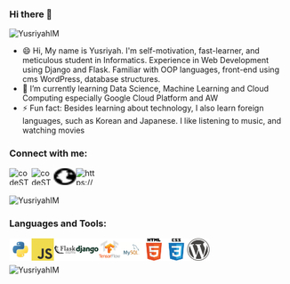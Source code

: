 ### Hi there 👋

<p align="left"> <img src="https://komarev.com/ghpvc/?username=YusriyahIM" alt="YusriyahIM" /> </p>

- 😄 Hi, My name is Yusriyah. I'm self-motivation, fast-learner, and meticulous student in Informatics. Experience in Web Development using Django and Flask. Familiar with OOP languages, front-end using cms WordPress, database structures.
- 🌱 I’m currently learning Data Science, Machine Learning and Cloud Computing especially Google Cloud Platform and AW
- ⚡ Fun fact: Besides learning about technology, I also learn foreign languages, such as Korean and Japanese. I like listening to music, and watching movies

### Connect with me:

[<img align="left" alt="codeSTACKr | LinkedIn" height="30" width="40" src="https://cdn.jsdelivr.net/npm/simple-icons@v3/icons/linkedin.svg" />][linkedin]
[<img align="left" alt="codeSTACKr | Instagram" height="30" width="40" src="https://cdn.jsdelivr.net/npm/simple-icons@v3/icons/gmail.svg" />][email]
[<img align="left" alt="http://yusriyahisna.my.id/" height="30" width="40" src="https://raw.githubusercontent.com/iconic/open-iconic/master/svg/globe.svg" />][website]
[<img align="left" alt="https://www.instagram.com/yusriyah.im/" height="30" width="40" src="https://cdn.jsdelivr.net/npm/simple-icons@v3/icons/instagram.svg" />][instagram]

<br /><br />

<p><img align="center" src="https://github-readme-stats.vercel.app/api?username=YusriyahIM&show_icons=true" alt="YusriyahIM" /></p>

### Languages and Tools:

[<img align="left" alt="Python" width="40" height="40" src="https://raw.githubusercontent.com/github/explore/80688e429a7d4ef2fca1e82350fe8e3517d3494d/topics/python/python.png" />][python]
[<img align="left" alt="JavaScript" width="40" height="40" src="https://raw.githubusercontent.com/github/explore/80688e429a7d4ef2fca1e82350fe8e3517d3494d/topics/javascript/javascript.png" />][javascript]
[<img align="left" alt="Flask" width="40" height="40" src="https://raw.githubusercontent.com/github/explore/80688e429a7d4ef2fca1e82350fe8e3517d3494d/topics/flask/flask.png" />][flask]
[<img align="left" alt="Django" width="40" height="40" src="https://raw.githubusercontent.com/github/explore/80688e429a7d4ef2fca1e82350fe8e3517d3494d/topics/django/django.png" />][django]
[<img align="left" alt="TensorFlow" width="40" height="40" src="https://raw.githubusercontent.com/github/explore/80688e429a7d4ef2fca1e82350fe8e3517d3494d/topics/tensorflow/tensorflow.png" />][tensorflow]
[<img align="left" alt="mySQL" width="40" height="40" src="https://raw.githubusercontent.com/github/explore/80688e429a7d4ef2fca1e82350fe8e3517d3494d/topics/mysql/mysql.png" />][mysql]
[<img align="left" alt="HTML" width="40" height="40" src="https://raw.githubusercontent.com/github/explore/80688e429a7d4ef2fca1e82350fe8e3517d3494d/topics/html/html.png" />][html]
[<img align="left" alt="CSS" width="40" height="40" src="https://raw.githubusercontent.com/github/explore/80688e429a7d4ef2fca1e82350fe8e3517d3494d/topics/css/css.png" />][css]
[<img align="left" alt="WordPress" width="40" height="40" src="https://raw.githubusercontent.com/github/explore/80688e429a7d4ef2fca1e82350fe8e3517d3494d/topics/wordpress/wordpress.png" />][wordpress]

<br /><br />

<p><img align="left" src="https://github-readme-stats.vercel.app/api/top-langs/?username=YusriyahIM&layout=compact" alt="YusriyahIM" /></p>

[website]: http://yusriyahisna.my.id/
[python]: https://www.python.org/
[linkedin]: https://www.linkedin.com/in/yusriyah-im/
[instagram]: https://www.instagram.com/yusriyah.im/
[email]: mailto:yusriyahisna24@gmail.com
[javascript]: https://www.javascript.com/
[mysql]: https://www.mysql.com/
[flask]: https://flask-doc.readthedocs.io/
[django]: https://www.djangoproject.com/
[tensorflow]: https://www.tensorflow.org/
[html]: -
[css]: -
[wordpress]: https://wordpress.com/

<!--
**YusriyahIM/YusriyahIM** is a ✨ _special_ ✨ repository because its `README.md` (this file) appears on your GitHub profile.

Here are some ideas to get you started:

- 🔭 I’m currently working on ...
- 🌱 I’m currently learning ...
- 👯 I’m looking to collaborate on ...
- 🤔 I’m looking for help with ...
- 💬 Ask me about ...
- 📫 How to reach me: ...
- 😄 Pronouns: ...
- ⚡ Fun fact: ...
-->
